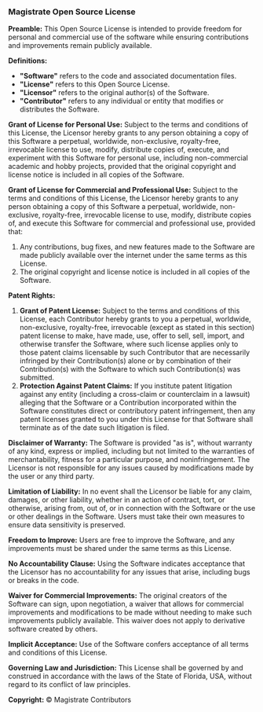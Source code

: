 ### Magistrate Open Source License

**Preamble:**
This Open Source License is intended to provide freedom for personal and commercial use of the software while ensuring contributions and improvements remain publicly available.

**Definitions:**
- **"Software"** refers to the code and associated documentation files.
- **"License"** refers to this Open Source License.
- **"Licensor"** refers to the original author(s) of the Software.
- **"Contributor"** refers to any individual or entity that modifies or distributes the Software.

**Grant of License for Personal Use:**
Subject to the terms and conditions of this License, the Licensor hereby grants to any person obtaining a copy of this Software a perpetual, worldwide, non-exclusive, royalty-free, irrevocable license to use, modify, distribute copies of, execute, and experiment with this Software for personal use, including non-commercial academic and hobby projects, provided that the original copyright and license notice is included in all copies of the Software.

**Grant of License for Commercial and Professional Use:**
Subject to the terms and conditions of this License, the Licensor hereby grants to any person obtaining a copy of this Software a perpetual, worldwide, non-exclusive, royalty-free, irrevocable license to use, modify, distribute copies of, and execute this Software for commercial and professional use, provided that:
1. Any contributions, bug fixes, and new features made to the Software are made publicly available over the internet under the same terms as this License.
2. The original copyright and license notice is included in all copies of the Software.

**Patent Rights:**
1. **Grant of Patent License:** Subject to the terms and conditions of this License, each Contributor hereby grants to you a perpetual, worldwide, non-exclusive, royalty-free, irrevocable (except as stated in this section) patent license to make, have made, use, offer to sell, sell, import, and otherwise transfer the Software, where such license applies only to those patent claims licensable by such Contributor that are necessarily infringed by their Contribution(s) alone or by combination of their Contribution(s) with the Software to which such Contribution(s) was submitted.
2. **Protection Against Patent Claims:** If you institute patent litigation against any entity (including a cross-claim or counterclaim in a lawsuit) alleging that the Software or a Contribution incorporated within the Software constitutes direct or contributory patent infringement, then any patent licenses granted to you under this License for that Software shall terminate as of the date such litigation is filed.

**Disclaimer of Warranty:**
The Software is provided "as is", without warranty of any kind, express or implied, including but not limited to the warranties of merchantability, fitness for a particular purpose, and noninfringement. The Licensor is not responsible for any issues caused by modifications made by the user or any third party.

**Limitation of Liability:**
In no event shall the Licensor be liable for any claim, damages, or other liability, whether in an action of contract, tort, or otherwise, arising from, out of, or in connection with the Software or the use or other dealings in the Software. Users must take their own measures to ensure data sensitivity is preserved.

**Freedom to Improve:**
Users are free to improve the Software, and any improvements must be shared under the same terms as this License.

**No Accountability Clause:**
Using the Software indicates acceptance that the Licensor has no accountability for any issues that arise, including bugs or breaks in the code.

**Waiver for Commercial Improvements:**
The original creators of the Software can sign, upon negotiation, a waiver that allows for commercial improvements and modifications to be made without needing to make such improvements publicly available. This waiver does not apply to derivative software created by others.

**Implicit Acceptance:**
Use of the Software confers acceptance of all terms and conditions of this License.

**Governing Law and Jurisdiction:**
This License shall be governed by and construed in accordance with the laws of the State of Florida, USA, without regard to its conflict of law principles.

**Copyright:**
© Magistrate Contributors
